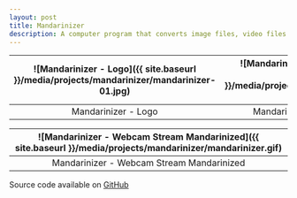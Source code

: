```yaml
---
layout: post
title: Mandarinizer
description: A computer program that converts image files, video files or live webcam streams to Mandarin Chinese characters and/or any other characters.
---
```


![Mandarinizer - Logo]({{ site.baseurl }}/media/projects/mandarinizer/mandarinizer-01.jpg) | ![Mandarinizer - Logo Mandarinized]({{ site.baseurl }}/media/projects/mandarinizer/mandarinizer-02.jpg) |
:----------: | :----------:
Mandarinizer - Logo | Mandarinizer - Logo Mandarinized

![Mandarinizer - Webcam Stream Mandarinized]({{ site.baseurl }}/media/projects/mandarinizer/mandarinizer.gif) |
:----------: |
Mandarinizer - Webcam Stream Mandarinized |

Source code available on [GitHub](https://github.com/JackBDu/mandarinizer)
